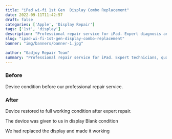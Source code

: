 ```yaml
---
title: "iPad wi-fi 1st Gen  Display Combo Replacement"
date: 2022-09-11T11:42:57
draft: false
categories: ['Apple', 'Display Repair']
tags: ['1st', 'display']
description: "Professional repair service for iPad. Expert diagnosis and quality repairs in Bangalore."
slug: "ipad-wi-fi-1st-gen-display-combo-replacement"
banner: "img/banners/banner-1.jpg"

author: "Gadjoy Repair Team"
summary: "Professional repair service for iPad. Expert technicians, quality parts, warranty included."
---
```


### Before

Device condition before our professional repair service.

### After

Device restored to full working condition after expert repair.

The device was given to us in display Blank condition

We had replaced the display and made it working